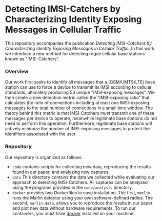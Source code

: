 # Detecting IMSI-Catchers by Characterizing Identity Exposing Messages in Cellular Traffic

This repository accompanies the publication *Detecting IMSI-Catchers by Characterizing Identity Exposing Messages in Cellular Traffic*. In this work, we introduce a new method for detecting rogue cellular base stations known as "IMSI-Catchers".

### Overview

Our work first seeks to identify all messages that a (GSM/UMTS/LTE) base station can use to force a device to transmit its IMSI according to cellular standards, ultimately producing 53 unique "IMSI-exposing messages". We then create a new detection metric called the "IMSI-exposing ratio" that calculates the ratio of connections including at least one IMSI-exposing messages to the total number of connections in a small time window. The theory behind this metric is that IMSI-Catchers *must* transmit one of these messages per device to operate, meanwhile legitimate base stations do not need to perform this operation. Furthermore, legitimate base stations will actively minimize the number of IMSI-exposing messages to protect the identifiers associated with the user.

### Repository

Our repository is organized as follows:

* `code` contains scripts for collecting new data, reproducing the results found in our paper, and analyzing new captures.
* `data` This directory contains the data we collected while evaluating our approach to detecting IMSI-Catchers. All captures can be analyzed using the programs provided in the `code/analysis` directory.
* `docker` provides two Dockerfiles to ease installation. The first, `marlin`, runs the Marlin detector using your own software-defined radios. The second, `marlin-data`, allows you to reproduce the results in our paper and plot new data without hardware requirements. To run our containers, you must have [docker](https://docs.docker.com/engine/install/) installed on your machine.